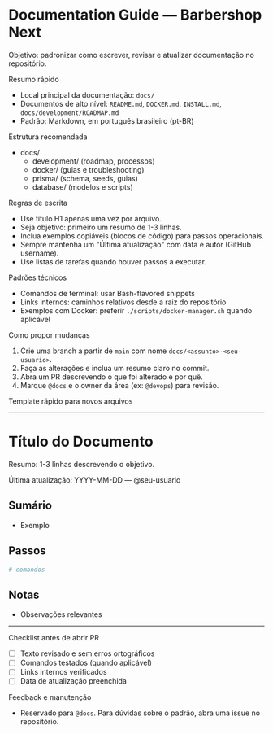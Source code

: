 # Documentation Guide — Barbershop Next

Objetivo: padronizar como escrever, revisar e atualizar documentação no repositório.

Resumo rápido

- Local principal da documentação: `docs/`
- Documentos de alto nível: `README.md`, `DOCKER.md`, `INSTALL.md`, `docs/development/ROADMAP.md`
- Padrão: Markdown, em português brasileiro (pt-BR)

Estrutura recomendada

- docs/
  - development/ (roadmap, processos)
  - docker/ (guias e troubleshooting)
  - prisma/ (schema, seeds, guias)
  - database/ (modelos e scripts)

Regras de escrita

- Use título H1 apenas uma vez por arquivo.
- Seja objetivo: primeiro um resumo de 1-3 linhas.
- Inclua exemplos copiáveis (blocos de código) para passos operacionais.
- Sempre mantenha um "Última atualização" com data e autor (GitHub username).
- Use listas de tarefas quando houver passos a executar.

Padrões técnicos

- Comandos de terminal: usar Bash-flavored snippets
- Links internos: caminhos relativos desde a raiz do repositório
- Exemplos com Docker: preferir `./scripts/docker-manager.sh` quando aplicável

Como propor mudanças

1. Crie uma branch a partir de `main` com nome `docs/<assunto>-<seu-usuario>`.
2. Faça as alterações e inclua um resumo claro no commit.
3. Abra um PR descrevendo o que foi alterado e por quê.
4. Marque `@docs` e o owner da área (ex: `@devops`) para revisão.

Template rápido para novos arquivos

---

# Título do Documento

Resumo: 1-3 linhas descrevendo o objetivo.

Última atualização: YYYY-MM-DD — @seu-usuario

## Sumário

- Exemplo

## Passos

```bash
# comandos
```

## Notas

- Observações relevantes

---

Checklist antes de abrir PR

- [ ] Texto revisado e sem erros ortográficos
- [ ] Comandos testados (quando aplicável)
- [ ] Links internos verificados
- [ ] Data de atualização preenchida

Feedback e manutenção

- Reservado para `@docs`. Para dúvidas sobre o padrão, abra uma issue no repositório.
